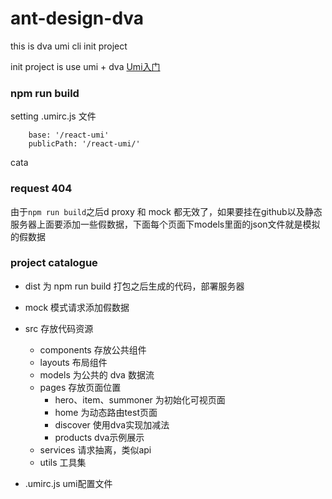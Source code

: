 # ant-design-dva
this is dva umi cli init project

init project is use umi + dva [Umi入门](https://www.yuque.com/umijs/umi)

### npm run build

setting .umirc.js 文件
```angular2html
    base: '/react-umi'
    publicPath: '/react-umi/'
```
cata

### request 404

由于`npm run build`之后d proxy 和 mock 都无效了，如果要挂在github以及静态服务器上面要添加一些假数据，下面每个页面下models里面的json文件就是模拟的假数据


### project catalogue

- dist 为 npm run build 打包之后生成的代码，部署服务器

- mock 模式请求添加假数据

- src 存放代码资源

    - components 存放公共组件
    - layouts 布局组件
    - models 为公共的 dva 数据流
    - pages 存放页面位置
        - hero、item、summoner 为初始化可视页面
        - home 为动态路由test页面
        - discover 使用dva实现加减法
        - products dva示例展示
    - services 请求抽离，类似api
    - utils 工具集

- .umirc.js umi配置文件

